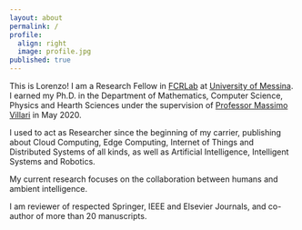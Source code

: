 ```yaml
---
layout: about
permalink: /
profile:
  align: right
  image: profile.jpg
published: true
---
```


This is Lorenzo! I am a Research Fellow in <a href="https://fcrlab.unime.it/">FCRLab</a> at <a href="https://international.unime.it/">University of Messina</a>. I earned my Ph.D. in the Department of Mathematics, Computer Science, Physics and Hearth Sciences under the supervision of <a href="https://www.scopus.com/authid/detail.uri?authorId=12645423500">Professor Massimo Villari</a> in May 2020.

I used to act as Researcher since the beginning of my carrier, publishing about Cloud Computing, Edge Computing, Internet of Things and Distributed Systems of all kinds, as well as Artificial Intelligence, Intelligent Systems and Robotics.

My current research focuses on the collaboration between humans and ambient intelligence.

I am reviewer of respected Springer, IEEE and Elsevier Journals, and co-author of more than 20 manuscripts.
